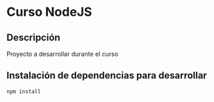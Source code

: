 # Curso NodeJS

## Descripción

Proyecto a desarrollar durante el curso

## Instalación de dependencias para desarrollar

```
npm install
```
